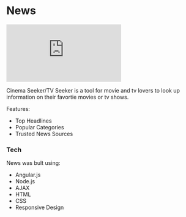 # News

[![N|Solid](http://www.siteshotter.com/website-thumbnail/newsapi.org)](https://www.themoviedb.org/?language=en)

Cinema Seeker/TV Seeker is a tool for movie and tv lovers to look up information on their favortie movies or tv shows. 

Features:
  - Top Headlines
  - Popular Categories
  - Trusted News Sources

### Tech

News was bult using:

* Angular.js
* Node.js
* AJAX
* HTML
* CSS
* Responsive Design

